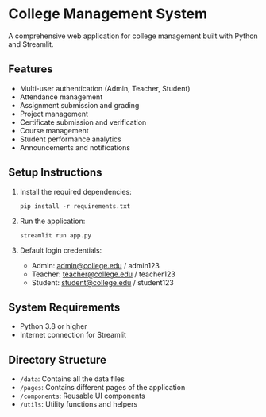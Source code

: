 # College Management System

A comprehensive web application for college management built with Python and Streamlit.

## Features

- Multi-user authentication (Admin, Teacher, Student)
- Attendance management
- Assignment submission and grading
- Project management
- Certificate submission and verification
- Course management
- Student performance analytics
- Announcements and notifications

## Setup Instructions

1. Install the required dependencies:
   ```
   pip install -r requirements.txt
   ```

2. Run the application:
   ```
   streamlit run app.py
   ```

3. Default login credentials:
   - Admin: admin@college.edu / admin123
   - Teacher: teacher@college.edu / teacher123
   - Student: student@college.edu / student123

## System Requirements

- Python 3.8 or higher
- Internet connection for Streamlit

## Directory Structure

- `/data`: Contains all the data files
- `/pages`: Contains different pages of the application
- `/components`: Reusable UI components
- `/utils`: Utility functions and helpers 
